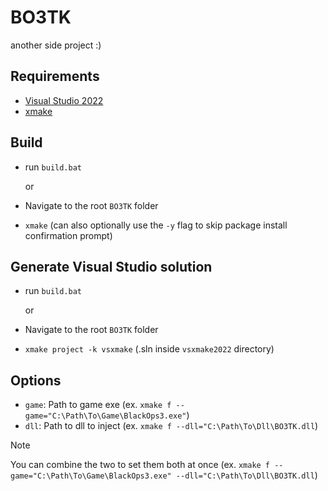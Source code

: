 # BO3TK

 another side project :)

 ## Requirements
 - [Visual Studio 2022](https://visualstudio.microsoft.com/downloads/)
 - [xmake](https://xmake.io/#/)

 ## Build
 - run `build.bat`

   or
 - Navigate to the root `BO3TK` folder
 - `xmake` (can also optionally use the `-y` flag to skip package install confirmation prompt)
 
 ## Generate Visual Studio solution
 - run `build.bat`

   or
 - Navigate to the root `BO3TK` folder
 - `xmake project -k vsxmake` (.sln inside `vsxmake2022` directory)

 ## Options
 - `game`: Path to game exe (ex. `xmake f --game="C:\Path\To\Game\BlackOps3.exe"`)
 - `dll`: Path to dll to inject (ex. `xmake f --dll="C:\Path\To\Dll\BO3TK.dll`)
  > [!NOTE]
  > You can combine the two to set them both at once (ex. `xmake f --game="C:\Path\To\Game\BlackOps3.exe" --dll="C:\Path\To\Dll\BO3TK.dll`)
